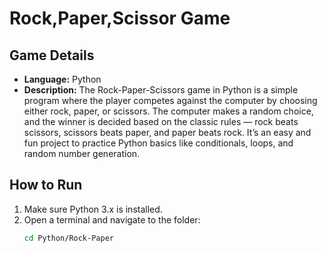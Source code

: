 # Rock,Paper,Scissor Game

## Game Details
- **Language:** Python  
- **Description:** The Rock-Paper-Scissors game in Python is a simple program where the player competes against the computer by choosing either rock, paper, or scissors. The computer makes a random choice, and the winner is decided based on the classic rules — rock beats scissors, scissors beats paper, and paper beats rock. It’s an easy and fun project to practice Python basics like conditionals, loops, and random number generation.

## How to Run
1. Make sure Python 3.x is installed.  
2. Open a terminal and navigate to the folder:
   ```bash
   cd Python/Rock-Paper